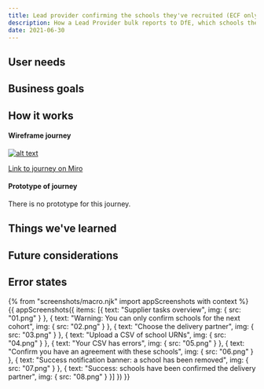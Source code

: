 ```yaml
---
title: Lead provider confirming the schools they've recruited (ECF only)
description: How a Lead Provider bulk reports to DfE, which schools they are providing training for in the next cohort
date: 2021-06-30
---
```


## User needs

## Business goals

## How it works

#### Wireframe journey
[![alt text](/images/manage-training/nominating-an-induction-tutor/wire-flow.jpg)](/images/manage-training/nominating-an-induction-tutor/wire-flow.jpg)

[Link to journey on Miro](https://miro.com/app/board/o9J_ldVNkCY=/?moveToWidget=3074457354086350072&cot=14)

#### Prototype of journey
There is no prototype for this journey.

## Things we've learned

## Future considerations

## Error states

{% from "screenshots/macro.njk" import appScreenshots with context %}
{{ appScreenshots({
  items: [{
      text: "Supplier tasks overview",
      img: { src: "01.png" }
    }, {
      text: "Warning: You can only confirm schools for the next cohort",
      img: { src: "02.png" }
    }, {
      text: "Choose the delivery partner",
      img: { src: "03.png" }
    }, {
      text: "Upload a CSV of school URNs",
      img: { src: "04.png" }
    }, {
      text: "Your CSV has errors",
      img: { src: "05.png" }
    }, {
      text: "Confirm you have an agreement with these schools",
      img: { src: "06.png" }
    }, {
      text: "Success notification banner: a school has been removed",
      img: { src: "07.png" }
    }, {
      text: "Success: schools have been confirmed the delivery partner",
      img: { src: "08.png" }
    }]
}) }}

